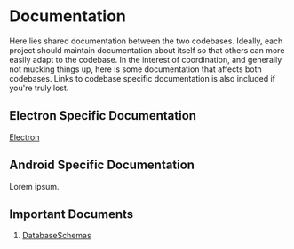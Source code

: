 # Documentation
Here lies shared documentation between the two codebases. Ideally, each project should maintain documentation about itself so that others can more easily adapt to the codebase. In the interest of coordination, and generally not mucking things up, here is some documentation that affects both codebases. Links to codebase specific documentation is also included if you're truly lost.

## Electron Specific Documentation
[Electron](/electron/Documentation)

## Android Specific Documentation
Lorem ipsum.

## Important Documents
1. [DatabaseSchemas](DatabaseSchemas.md)